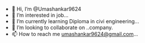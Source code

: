 - 👋 Hi, I’m @Umashankar9624
- 👀 I’m interested in job...
- 🌱 I’m currently learning Diploma in civi engineering...
- 💞️ I’m looking to collaborate on ..company.
- 📫 How to reach me umashankar9624@gmail.com...

<!---
Umashankar9624/Umashankar9624 is a ✨ special ✨ repository because its `README.md` (this file) appears on your GitHub profile.
You can click the Preview link to take a look at your changes.
--->
